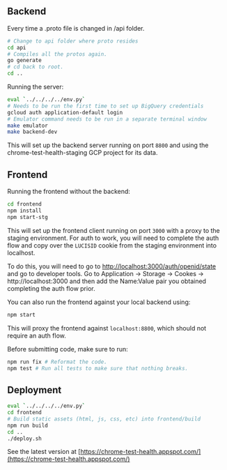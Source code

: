 ## Backend

Every time a .proto file is changed in /api folder.

```sh
# Change to api folder where proto resides
cd api
# Compiles all the protos again.
go generate
# cd back to root.
cd ..
```


Running the server:

```sh
eval `../../../../env.py`
# Needs to be run the first time to set up BigQuery credentials
gcloud auth application-default login
# Emulator command needs to be run in a separate terminal window
make emulator
make backend-dev
```

This will set up the backend server running on port `8800` and using the
chrome-test-health-staging GCP project for its data.

## Frontend

Running the frontend without the backend:

```sh
cd frontend
npm install
npm start-stg
```

This will set up the frontend client running on port `3000` with a proxy to the
staging environment. For auth to work, you will need to complete the auth flow
and copy over the `LUCISID` cookie from the staging environment into localhost.

To do this, you will need to go to [http://localhost:3000/auth/openid/state](http://localhost:3000/auth/openid/state)
and go to developer tools. Go to Application -> Storage -> Cookes -> http://localhost:3000
and then add the Name:Value pair you obtained completing the auth flow prior.

You can also run the frontend against your local backend using:

```sh
npm start
```

This will proxy the frontend against `localhost:8800`, which should not require
an auth flow.

Before submitting code, make sure to run:

```sh
npm run fix # Reformat the code.
npm test # Run all tests to make sure that nothing breaks.
```

## Deployment

```sh
eval `../../../../env.py`
cd frontend
# Build static assets (html, js, css, etc) into frontend/build
npm run build
cd ..
./deploy.sh
```

See the latest version at [https://chrome-test-health.appspot.com/](https://chrome-test-health.appspot.com/)
